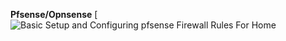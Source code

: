 **Pfsense/Opnsense**
[![Basic Setup and Configuring pfsense Firewall Rules For Home](https://www.youtube.com/watch?v=bjr0rm93uVA&t=446s)

